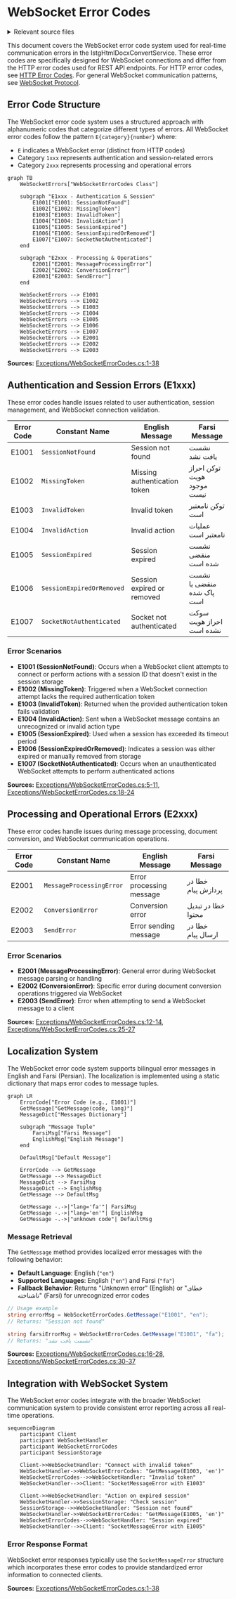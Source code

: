 # WebSocket Error Codes

<details>
<summary>Relevant source files</summary>

The following files were used as context for generating this wiki page:

- [Exceptions/WebSocketErrorCodes.cs](Exceptions/WebSocketErrorCodes.cs)

</details>



This document covers the WebSocket error code system used for real-time communication errors in the IstgHtmlDocxConvertService. These error codes are specifically designed for WebSocket connections and differ from the HTTP error codes used for REST API endpoints. For HTTP error codes, see [HTTP Error Codes](#6.1). For general WebSocket communication patterns, see [WebSocket Protocol](#5.2).

## Error Code Structure

The WebSocket error code system uses a structured approach with alphanumeric codes that categorize different types of errors. All WebSocket error codes follow the pattern `E{category}{number}` where:

- `E` indicates a WebSocket error (distinct from HTTP codes)
- Category `1xxx` represents authentication and session-related errors
- Category `2xxx` represents processing and operational errors

```mermaid
graph TB
    WebSocketErrors["WebSocketErrorCodes Class"]
    
    subgraph "E1xxx - Authentication & Session"
        E1001["E1001: SessionNotFound"]
        E1002["E1002: MissingToken"]
        E1003["E1003: InvalidToken"]
        E1004["E1004: InvalidAction"]
        E1005["E1005: SessionExpired"]
        E1006["E1006: SessionExpiredOrRemoved"]
        E1007["E1007: SocketNotAuthenticated"]
    end
    
    subgraph "E2xxx - Processing & Operations"
        E2001["E2001: MessageProcessingError"]
        E2002["E2002: ConversionError"]
        E2003["E2003: SendError"]
    end
    
    WebSocketErrors --> E1001
    WebSocketErrors --> E1002
    WebSocketErrors --> E1003
    WebSocketErrors --> E1004
    WebSocketErrors --> E1005
    WebSocketErrors --> E1006
    WebSocketErrors --> E1007
    WebSocketErrors --> E2001
    WebSocketErrors --> E2002
    WebSocketErrors --> E2003
```

**Sources:** [Exceptions/WebSocketErrorCodes.cs:1-38]()

## Authentication and Session Errors (E1xxx)

These error codes handle issues related to user authentication, session management, and WebSocket connection validation.

| Error Code | Constant Name | English Message | Farsi Message |
|------------|---------------|-----------------|---------------|
| E1001 | `SessionNotFound` | Session not found | نشست یافت نشد |
| E1002 | `MissingToken` | Missing authentication token | توکن احراز هویت موجود نیست |
| E1003 | `InvalidToken` | Invalid token | توکن نامعتبر است |
| E1004 | `InvalidAction` | Invalid action | عملیات نامعتبر است |
| E1005 | `SessionExpired` | Session expired | نشست منقضی شده است |
| E1006 | `SessionExpiredOrRemoved` | Session expired or removed | نشست منقضی یا پاک شده است |
| E1007 | `SocketNotAuthenticated` | Socket not authenticated | سوکت احراز هویت نشده است |

### Error Scenarios

- **E1001 (SessionNotFound)**: Occurs when a WebSocket client attempts to connect or perform actions with a session ID that doesn't exist in the session storage
- **E1002 (MissingToken)**: Triggered when a WebSocket connection attempt lacks the required authentication token
- **E1003 (InvalidToken)**: Returned when the provided authentication token fails validation
- **E1004 (InvalidAction)**: Sent when a WebSocket message contains an unrecognized or invalid action type
- **E1005 (SessionExpired)**: Used when a session has exceeded its timeout period
- **E1006 (SessionExpiredOrRemoved)**: Indicates a session was either expired or manually removed from storage
- **E1007 (SocketNotAuthenticated)**: Occurs when an unauthenticated WebSocket attempts to perform authenticated actions

**Sources:** [Exceptions/WebSocketErrorCodes.cs:5-11](), [Exceptions/WebSocketErrorCodes.cs:18-24]()

## Processing and Operational Errors (E2xxx)

These error codes handle issues during message processing, document conversion, and WebSocket communication operations.

| Error Code | Constant Name | English Message | Farsi Message |
|------------|---------------|-----------------|---------------|
| E2001 | `MessageProcessingError` | Error processing message | خطا در پردازش پیام |
| E2002 | `ConversionError` | Conversion error | خطا در تبدیل محتوا |
| E2003 | `SendError` | Error sending message | خطا در ارسال پیام |

### Error Scenarios

- **E2001 (MessageProcessingError)**: General error during WebSocket message parsing or handling
- **E2002 (ConversionError)**: Specific error during document conversion operations triggered via WebSocket
- **E2003 (SendError)**: Error when attempting to send a WebSocket message to a client

**Sources:** [Exceptions/WebSocketErrorCodes.cs:12-14](), [Exceptions/WebSocketErrorCodes.cs:25-27]()

## Localization System

The WebSocket error code system supports bilingual error messages in English and Farsi (Persian). The localization is implemented using a static dictionary that maps error codes to message tuples.

```mermaid
graph LR
    ErrorCode["Error Code (e.g., E1001)"]
    GetMessage["GetMessage(code, lang)"]
    MessageDict["Messages Dictionary"]
    
    subgraph "Message Tuple"
        FarsiMsg["Farsi Message"]
        EnglishMsg["English Message"]
    end
    
    DefaultMsg["Default Message"]
    
    ErrorCode --> GetMessage
    GetMessage --> MessageDict
    MessageDict --> FarsiMsg
    MessageDict --> EnglishMsg
    GetMessage --> DefaultMsg
    
    GetMessage -.->|"lang='fa'"| FarsiMsg
    GetMessage -.->|"lang='en'"| EnglishMsg
    GetMessage -.->|"unknown code"| DefaultMsg
```

### Message Retrieval

The `GetMessage` method provides localized error messages with the following behavior:

- **Default Language**: English (`"en"`)
- **Supported Languages**: English (`"en"`) and Farsi (`"fa"`)
- **Fallback Behavior**: Returns "Unknown error" (English) or "خطای ناشناخته" (Farsi) for unrecognized error codes

```csharp
// Usage example
string errorMsg = WebSocketErrorCodes.GetMessage("E1001", "en");
// Returns: "Session not found"

string farsiErrorMsg = WebSocketErrorCodes.GetMessage("E1001", "fa");  
// Returns: "نشست یافت نشد"
```

**Sources:** [Exceptions/WebSocketErrorCodes.cs:16-28](), [Exceptions/WebSocketErrorCodes.cs:30-37]()

## Integration with WebSocket System

The WebSocket error codes integrate with the broader WebSocket communication system to provide consistent error reporting across all real-time operations.

```mermaid
sequenceDiagram
    participant Client
    participant WebSocketHandler
    participant WebSocketErrorCodes
    participant SessionStorage
    
    Client->>WebSocketHandler: "Connect with invalid token"
    WebSocketHandler->>WebSocketErrorCodes: "GetMessage(E1003, 'en')"
    WebSocketErrorCodes-->>WebSocketHandler: "Invalid token"
    WebSocketHandler-->>Client: "SocketMessageError with E1003"
    
    Client->>WebSocketHandler: "Action on expired session"
    WebSocketHandler->>SessionStorage: "Check session"
    SessionStorage-->>WebSocketHandler: "Session not found"
    WebSocketHandler->>WebSocketErrorCodes: "GetMessage(E1005, 'en')"
    WebSocketErrorCodes-->>WebSocketHandler: "Session expired"
    WebSocketHandler-->>Client: "SocketMessageError with E1005"
```

### Error Response Format

WebSocket error responses typically use the `SocketMessageError` structure which incorporates these error codes to provide standardized error information to connected clients.

**Sources:** [Exceptions/WebSocketErrorCodes.cs:1-38]()